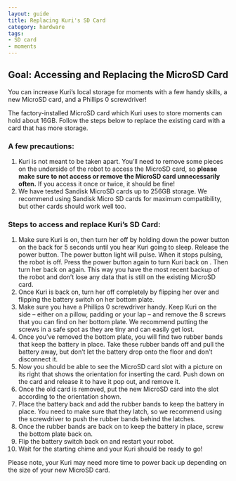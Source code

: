 ```yaml
---
layout: guide
title: Replacing Kuri's SD Card
category: hardware
tags: 
- SD card
- moments
---
```


## Goal: Accessing and Replacing the MicroSD Card
You can increase Kuri’s local storage for moments with a few handy skills, a new MicroSD card, and a Phillips 0 screwdriver!

The factory-installed MicroSD card which Kuri uses to store moments can hold about 16GB.  Follow the steps below to replace the existing card with a card that has more storage.

### A few precautions:

1. Kuri is not meant to be taken apart. You’ll need to remove some pieces on the underside of the robot to access the MicroSD card, so **please make sure to not access or remove the MicroSD card unnecessarily often.** If you access it once or twice, it should be fine!
2. We have tested Sandisk MicroSD cards up to 256GB storage. We recommend using Sandisk Micro SD cards for maximum compatibility, but other cards should work well too.

### Steps to access and replace Kuri’s SD Card:

1. Make sure Kuri is on, then turn her off by holding down the power button on the back for 5 seconds until you hear Kuri going to sleep. Release the power button. The power button light will pulse. When it stops pulsing, the robot is off. Press the power button again to turn Kuri back on . Then turn her back on again. This way you have the most recent backup of the robot and don’t lose any data that is still on the existing MicroSD card.
2. Once Kuri is back on, turn her off completely by flipping her over and flipping the battery switch on her bottom plate.
3. Make sure you have a Phillips 0 screwdriver handy. Keep Kuri on the side – either on a pillow, padding or your lap – and remove the 8 screws that you can find on her bottom plate. We recommend putting the screws in a safe spot as they are tiny and can easily get lost.
4. Once you’ve removed the bottom plate, you will find two rubber bands that keep the battery in place. Take these rubber bands off and pull the battery away, but don’t let the battery drop onto the floor and don’t disconnect it.
5. Now you should be able to see the MicroSD card slot with a picture on its right that shows the orientation for inserting the card. Push down on the card and release it to have it pop out, and remove it.
6. Once the old card is removed, put the new MicroSD card into the slot according to the orientation shown.
7. Place the battery back and add the rubber bands to keep the battery in place. You need to make sure that they latch, so we recommend using the screwdriver to push the rubber bands behind the latches.
8. Once the rubber bands are back on to keep the battery in place, screw the bottom plate back on. 
9. Flip the battery switch back on and restart your robot.
10. Wait for the starting chime and your Kuri should be ready to go!

Please note, your Kuri may need more time to power back up depending on the size of your new MicroSD card.
